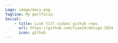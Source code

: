 ```yaml
---
Logo: image/macy.png
Tagline: My portfolio.
Social:
    - title: Link till sidans github repo.
      url: https://github.com/tiae24/design-2024
      icon: github
---
```

